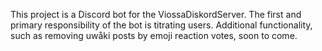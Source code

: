 This project is a Discord bot for the ViossaDiskordServer. The first and primary responsibility of the bot is titrating users. Additional functionality, such as removing uwåki posts by emoji reaction votes, soon to come.